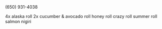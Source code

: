 (650) 931-4038

4x alaska roll
2x cucumber & avocado roll
honey roll
crazy roll
summer roll
salmon nigiri

